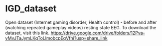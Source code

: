 # IGD_dataset
Open dataset (Internet gaming disorder, Health control) - before and after (watching repeated gameplay videos) resting state EEG. 
To download the dataset, visit this link. 
https://drive.google.com/drive/folders/12Pva-vMvJTaJymLKqToLlmobcpEqVfhi?usp=share_link

